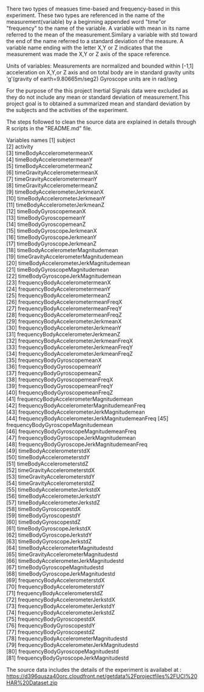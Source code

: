 
There two types of measues time-based and frequency-based in this experiment. These two types are referenced in the name of the measurement(variable) by a beginning appended word "time"or "frequency" to the name of the variable.
A variable with mean in its name referred to the mean of the measurement.Similary a variable with std toward the end of the name referred to a standard deviation of the measure.
A variable name  ending with the letter X,Y or Z indicates that the measurement was made the X,Y or Z axis of the space reference.

Units of variables:
Measurements are normalized and bounded within [-1,1]
acceleration on X,Y,or Z axis and on total body are in standard gravity units 'g'(gravity of earth=9.80665m/seg2)
Gyroscope units are in rad/seg

For the purpose of the this project Inertial Signals data were excluded as they do not include any mean or standard deviation of measurement.This project goal is to obtained a summarized mean and standard deviation by the subjects and the activities of the experiment.

The steps followed to clean the source data are explained in details
through R scripts in the "README.md" file.

Variables names
 [1] subject                                        
 [2] activity                                       
 [3] timeBodyAccelerometermeanX                     
 [4] timeBodyAccelerometermeanY                     
 [5] timeBodyAccelerometermeanZ                     
 [6] timeGravityAccelerometermeanX                  
 [7] timeGravityAccelerometermeanY                  
 [8] timeGravityAccelerometermeanZ                  
 [9] timeBodyAccelerometerJerkmeanX                 
[10] timeBodyAccelerometerJerkmeanY                 
[11] timeBodyAccelerometerJerkmeanZ                 
[12] timeBodyGyroscopemeanX                         
[13] timeBodyGyroscopemeanY                         
[14] timeBodyGyroscopemeanZ                         
[15] timeBodyGyroscopeJerkmeanX                     
[16] timeBodyGyroscopeJerkmeanY                     
[17] timeBodyGyroscopeJerkmeanZ                     
[18] timeBodyAccelerometerMagnitudemean             
[19] timeGravityAccelerometerMagnitudemean          
[20] timeBodyAccelerometerJerkMagnitudemean         
[21] timeBodyGyroscopeMagnitudemean                 
[22] timeBodyGyroscopeJerkMagnitudemean             
[23] frequencyBodyAccelerometermeanX                
[24] frequencyBodyAccelerometermeanY                
[25] frequencyBodyAccelerometermeanZ                
[26] frequencyBodyAccelerometermeanFreqX            
[27] frequencyBodyAccelerometermeanFreqY            
[28] frequencyBodyAccelerometermeanFreqZ            
[29] frequencyBodyAccelerometerJerkmeanX            
[30] frequencyBodyAccelerometerJerkmeanY            
[31] frequencyBodyAccelerometerJerkmeanZ            
[32] frequencyBodyAccelerometerJerkmeanFreqX        
[33] frequencyBodyAccelerometerJerkmeanFreqY        
[34] frequencyBodyAccelerometerJerkmeanFreqZ        
[35] frequencyBodyGyroscopemeanX                    
[36] frequencyBodyGyroscopemeanY                    
[37] frequencyBodyGyroscopemeanZ                    
[38] frequencyBodyGyroscopemeanFreqX                
[39] frequencyBodyGyroscopemeanFreqY                
[40] frequencyBodyGyroscopemeanFreqZ                
[41] frequencyBodyAccelerometerMagnitudemean        
[42] frequencyBodyAccelerometerMagnitudemeanFreq    
[43] frequencyBodyAccelerometerJerkMagnitudemean    
[44] frequencyBodyAccelerometerJerkMagnitudemeanFreq
[45] frequencyBodyGyroscopeMagnitudemean            
[46] frequencyBodyGyroscopeMagnitudemeanFreq        
[47] frequencyBodyGyroscopeJerkMagnitudemean        
[48] frequencyBodyGyroscopeJerkMagnitudemeanFreq    
[49] timeBodyAccelerometerstdX                      
[50] timeBodyAccelerometerstdY                      
[51] timeBodyAccelerometerstdZ                      
[52] timeGravityAccelerometerstdX                   
[53] timeGravityAccelerometerstdY                   
[54] timeGravityAccelerometerstdZ                   
[55] timeBodyAccelerometerJerkstdX                  
[56] timeBodyAccelerometerJerkstdY                  
[57] timeBodyAccelerometerJerkstdZ                  
[58] timeBodyGyroscopestdX                          
[59] timeBodyGyroscopestdY                          
[60] timeBodyGyroscopestdZ                          
[61] timeBodyGyroscopeJerkstdX                      
[62] timeBodyGyroscopeJerkstdY                      
[63] timeBodyGyroscopeJerkstdZ                      
[64] timeBodyAccelerometerMagnitudestd              
[65] timeGravityAccelerometerMagnitudestd           
[66] timeBodyAccelerometerJerkMagnitudestd          
[67] timeBodyGyroscopeMagnitudestd                  
[68] timeBodyGyroscopeJerkMagnitudestd              
[69] frequencyBodyAccelerometerstdX                 
[70] frequencyBodyAccelerometerstdY                 
[71] frequencyBodyAccelerometerstdZ                 
[72] frequencyBodyAccelerometerJerkstdX             
[73] frequencyBodyAccelerometerJerkstdY             
[74] frequencyBodyAccelerometerJerkstdZ             
[75] frequencyBodyGyroscopestdX                     
[76] frequencyBodyGyroscopestdY                     
[77] frequencyBodyGyroscopestdZ                     
[78] frequencyBodyAccelerometerMagnitudestd         
[79] frequencyBodyAccelerometerJerkMagnitudestd     
[80] frequencyBodyGyroscopeMagnitudestd             
[81] frequencyBodyGyroscopeJerkMagnitudestd         

The source data includes the details of the experiment is availabel at : 
https://d396qusza40orc.cloudfront.net/getdata%2Fprojectfiles%2FUCI%20HAR%20Dataset.zip

